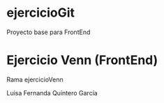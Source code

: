 # ejercicioGit
Proyecto base para FrontEnd

# Ejercicio Venn (FrontEnd)
Rama ejercicioVenn

Luisa Fernanda Quintero García
